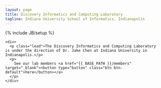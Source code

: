 ```yaml
---
layout: page
title: Discovery Informatics and Computing Laboratory
tagline: Indiana University School of Informatics, Indianapolis
---
```

{% include JB/setup %}

<div class="container">

    <div>
      <p class="lead">The Discovery Informatics and Computing Laboratory is under the direction of Dr. Jake Chen at Indiana University in Indianapolis.</p>
      <p>
        See our lab members <a href="{{ BASE_PATH }}/members" target="_blank"><button type="button" class="btn btn-default">here</button></a>
      </p>
    </div>


</div>